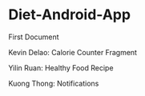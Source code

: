 # Diet-Android-App
First Document 

Kevin Delao: Calorie Counter Fragment

Yilin Ruan: Healthy Food Recipe

Kuong Thong: Notifications
